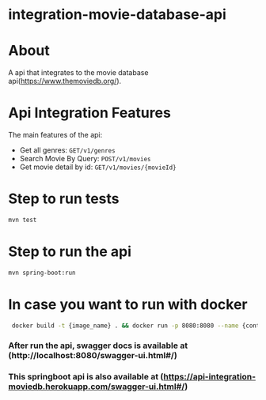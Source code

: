 # integration-movie-database-api

# About 

A api that integrates to the movie database api(https://www.themoviedb.org/).

# Api Integration Features

The main features of the api:

* Get all genres:  `GET/v1/genres`
* Search Movie By Query: `POST/v1/movies`
* Get movie detail by id: `GET/v1/movies/{movieId}`

# Step to run tests

```bash
mvn test
```

# Step to run the api

```bash
mvn spring-boot:run
```
# In case you want to run with docker

```bash
 docker build -t {image_name} . && docker run -p 8080:8080 --name {container-name} {builded_image_name} .
```

### After run the api, swagger docs is available at (http://localhost:8080/swagger-ui.html#/)


### This springboot api is also available at (https://api-integration-moviedb.herokuapp.com/swagger-ui.html#/)



